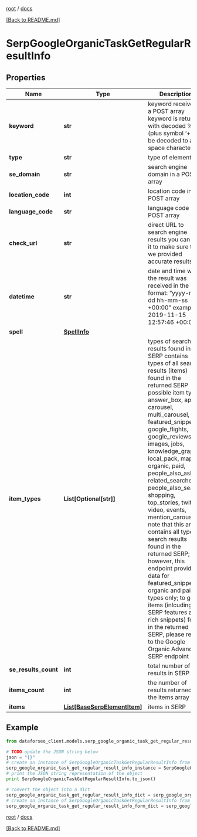[root](./../ "root") / [docs](./ "docs")

[[Back to README.md]](./../README.md "[Back to README.md]")

# SerpGoogleOrganicTaskGetRegularResultInfo

## Properties

Name | Type | Description | Notes
------------ | ------------- | ------------- | -------------
**keyword** | **str** | keyword received in a POST array keyword is returned with decoded %## (plus symbol ‘+’ will be decoded to a space character) | [optional]
**type** | **str** | type of element | [optional]
**se_domain** | **str** | search engine domain in a POST array | [optional]
**location_code** | **int** | location code in a POST array | [optional]
**language_code** | **str** | language code in a POST array | [optional]
**check_url** | **str** | direct URL to search engine results you can use it to make sure that we provided accurate results | [optional]
**datetime** | **str** | date and time when the result was received in the UTC format: “yyyy-mm-dd hh-mm-ss +00:00” example: 2019-11-15 12:57:46 +00:00 | [optional]
**spell** | [**SpellInfo**](SpellInfo.md) |  | [optional]
**item_types** | **List[Optional[str]]** | types of search results found in SERP contains types of all search results (items) found in the returned SERP possible item types: answer_box, app, carousel, multi_carousel, featured_snippet, google_flights, google_reviews, images, jobs, knowledge_graph, local_pack, map, organic, paid, people_also_ask, related_searches, people_also_search, shopping, top_stories, twitter, video, events, mention_carousel note that this array contains all types of search results found in the returned SERP; however, this endpoint provides data for featured_snippet, organic and paid types only; to get all items (inlcuding SERP features and rich snippets) found in the returned SERP, please refer to the Google Organiс Advanced SERP endpoint | [optional]
**se_results_count** | **int** | total number of results in SERP | [optional]
**items_count** | **int** | the number of results returned in the items array | [optional]
**items** | [**List[BaseSerpElementItem]**](BaseSerpElementItem.md) | items in SERP | [optional]

## Example

```python
from dataforseo_client.models.serp_google_organic_task_get_regular_result_info import SerpGoogleOrganicTaskGetRegularResultInfo

# TODO update the JSON string below
json = "{}"
# create an instance of SerpGoogleOrganicTaskGetRegularResultInfo from a JSON string
serp_google_organic_task_get_regular_result_info_instance = SerpGoogleOrganicTaskGetRegularResultInfo.from_json(json)
# print the JSON string representation of the object
print SerpGoogleOrganicTaskGetRegularResultInfo.to_json()

# convert the object into a dict
serp_google_organic_task_get_regular_result_info_dict = serp_google_organic_task_get_regular_result_info_instance.to_dict()
# create an instance of SerpGoogleOrganicTaskGetRegularResultInfo from a dict
serp_google_organic_task_get_regular_result_info_form_dict = serp_google_organic_task_get_regular_result_info.from_dict(serp_google_organic_task_get_regular_result_info_dict)
```

  

[root](./../ "root") / [docs](./ "docs")

[[Back to README.md]](./../README.md "[Back to README.md]")